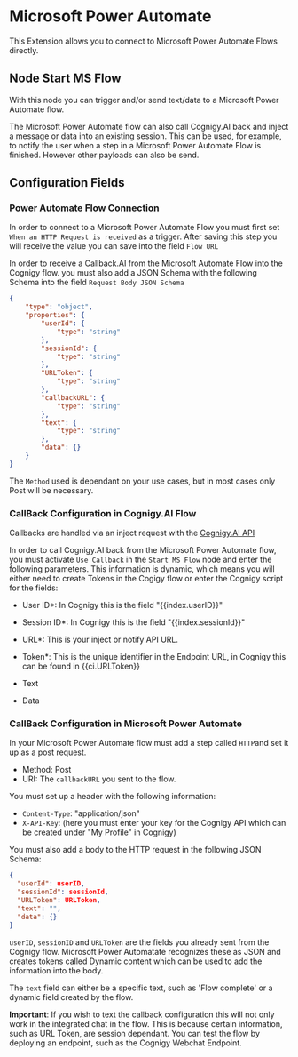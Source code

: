 # Microsoft Power Automate

This Extension allows you to connect to Microsoft Power Automate Flows directly.

## Node Start MS Flow

With this node you can trigger and/or send text/data to a Microsoft Power Automate flow. 

The Microsoft Power Automate flow can also call Cognigy.AI back and inject a message or data into an existing session. This can be used, for example, to notify the user when a step in a Microsoft Power Automate Flow is finished. However other payloads can also be send. 

## Configuration Fields

### **Power Automate Flow Connection**

In order to connect to a Microsoft Power Automate Flow you must first set `When an HTTP Request is received` as a trigger. After saving this step you will receive the value you can save into the field `Flow URL`

In order to receive a Callback.AI from the Microsoft Automate Flow into the Cognigy flow. you must also add a JSON Schema with the following Schema into the field `Request Body JSON Schema`

``` json
{
    "type": "object",
    "properties": {
        "userId": {
            "type": "string"
        },
        "sessionId": {
            "type": "string"
        },
        "URLToken": {
            "type": "string"
        },
        "callbackURL": {
            "type": "string"
        },
        "text": {
            "type": "string"
        },
        "data": {}
    }
}
``` 

The `Method` used is dependant on your use cases, but in most cases only Post will be necessary. 

### **CallBack Configuration in Cognigy.AI Flow**

Callbacks are handled via an inject request with the [Cognigy.AI API](https://docs.cognigy.com/docs/using-the-api)


In order to call Cognigy.AI back from the Microsoft Power Automate flow, you must activate `Use Callback` in the `Start MS Flow` node and enter the following parameters. This information is dynamic, which means you will either need to create Tokens in the Cogigy flow or enter the Cognigy script for the fields:

- User ID*: In Cognigy this is the field "{{index.userID}}" 

- Session ID*: In Cognigy this is the field "{{index.sessionId}}" 

- URL*: This is your inject or notify API URL. 

- Token*: This is the unique identifier in the Endpoint URL, in Cognigy this can be found in {{ci.URLToken}}

- Text

- Data

### **CallBack Configuration in Microsoft Power Automate**

In your Microsoft Power Automate flow  must add a step called `HTTP`and set it up as a post request.

 - Method: Post
 - URI: The `callbackURL` you sent to the flow.

You must set up a header with the following information: 
- `Content-Type`: "application/json"
- `X-API-Key`: (here you must enter your key for the Cognigy API which can be created under "My Profile" in Cognigy)

You must also add a body to the HTTP request in the following JSON Schema:

``` json
{
  "userId": userID,
  "sessionId": sessionId,
  "URLToken": URLToken,
  "text": "",
  "data": {}
}
``` 
`userID`, `sessionID` and `URLToken` are the fields you already sent from the Cognigy flow. Microsoft Power Automatate recognizes these as JSON and creates tokens called Dynamic content which can be used to add the information into the body. 

The `text` field can either be a specific text, such as 'Flow complete' or a dynamic field created by the flow. 

**Important**: If you wish to text the callback configuration this will not only work in the integrated chat in the flow. This is because certain information, such as URL Token, are session dependant. You can test the flow by deploying an endpoint, such as the Cognigy Webchat Endpoint.  
